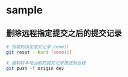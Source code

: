 # sample

## 删除远程指定提交之后的提交记录
```sh
# 回滚到指定提交记录 commit
git reset --hard [commit]

# 强制将本地当前的提交记录推送到远程
git push -f origin dev
```